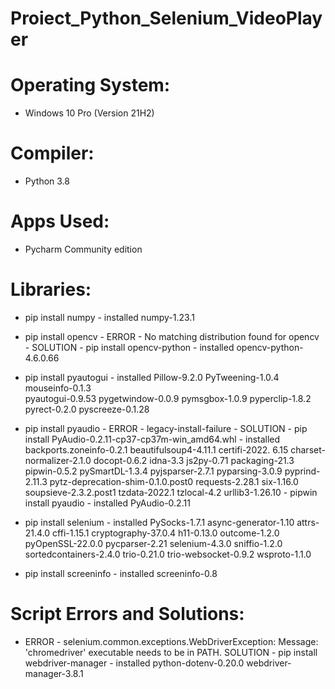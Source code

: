 # Proiect_Python_Selenium_VideoPlayer

# Operating System:

- Windows 10 Pro (Version 21H2)

# Compiler:

- Python 3.8

# Apps Used:

- Pycharm Community edition

# Libraries:

- pip install numpy - installed numpy-1.23.1

- pip install opencv - ERROR - No matching distribution found for opencv
		     - SOLUTION - pip install opencv-python - installed opencv-python-4.6.0.66

- pip install pyautogui - installed Pillow-9.2.0 PyTweening-1.0.4 mouseinfo-0.1.3 			                                                
			  pyautogui-0.9.53 pygetwindow-0.0.9 pymsgbox-1.0.9 
                          pyperclip-1.8.2 pyrect-0.2.0 pyscreeze-0.1.28

- pip install pyaudio - ERROR - legacy-install-failure
		      - SOLUTION - pip install PyAudio-0.2.11-cp37-cp37m-win_amd64.whl -
				  	installed backports.zoneinfo-0.2.1 
                                  	beautifulsoup4-4.11.1 certifi-2022.
                                  	6.15 charset-normalizer-2.1.0 docopt-0.6.2 
                                  	idna-3.3 js2py-0.71 packaging-21.3 
                                  	pipwin-0.5.2 pySmartDL-1.3.4 pyjsparser-2.7.1 pyparsing-3.0.9 pyprind-2.11.3 
                                  	pytz-deprecation-shim-0.1.0.post0 requests-2.28.1 six-1.16.0 soupsieve-2.3.2.post1 
                                  	tzdata-2022.1 tzlocal-4.2 urllib3-1.26.10
				 - pipwin install pyaudio - installed PyAudio-0.2.11

- pip install selenium - installed PySocks-1.7.1 async-generator-1.10 attrs-21.4.0 cffi-1.15.1 cryptography-37.0.4 
			 h11-0.13.0 outcome-1.2.0 pyOpenSSL-22.0.0 pycparser-2.21 selenium-4.3.0 
			 sniffio-1.2.0 sortedcontainers-2.4.0 trio-0.21.0 trio-websocket-0.9.2 wsproto-1.1.0

- pip install screeninfo - installed screeninfo-0.8

# Script Errors and Solutions:

- ERROR - selenium.common.exceptions.WebDriverException: Message: 'chromedriver' executable needs to be in PATH.
  SOLUTION - pip install webdriver-manager - installed python-dotenv-0.20.0 webdriver-manager-3.8.1


	

		

